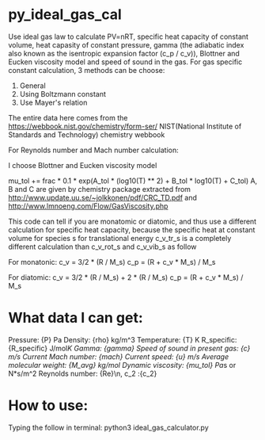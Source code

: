 # py_ideal_gas_cal
Use ideal gas law to calculate PV=nRT, specific heat capacity of constant volume, heat capasity of constant pressure, gamma (the adiabatic index also known as the isentropic expansion factor (c_p / c_v)), Blottner and Eucken viscosity model and speed of sound in the gas.
For gas specific constant calculation, 3 methods can be choose:

1) General
2) Using Boltzmann constant
3) Use Mayer's relation

The entire data here comes from the https://webbook.nist.gov/chemistry/form-ser/ 
NIST(National Institute of Standards and Technology) chemistry webbook

For Reynolds number and Mach number calculation:

I choose 
Blottner and Eucken viscosity model

mu_tol += frac * 0.1 * exp(A_tol * (log10(T) ** 2) + B_tol * log10(T) + C_tol)
A, B and C are given by chemistry package extracted from http://www.update.uu.se/~jolkkonen/pdf/CRC_TD.pdf and http://www.lmnoeng.com/Flow/GasViscosity.php

This code can tell if you are monatomic or diatomic, 
and thus use a different calculation for specific heat capacity,
because the specific heat at constant volume for species s for translational energy c_v_tr_s is a completely different calculation than c_v_rot_s and c_v_vib_s as follow 

For monatonic:
                c_v = 3/2 * (R / M_s)
                c_p = (R + c_v * M_s) / M_s 


For diatomic:
                c_v = 3/2 * (R / M_s) + 2 * (R / M_s)
                c_p = (R + c_v * M_s) / M_s 

# What data I can get:

Pressure: {P} Pa
Density: {rho} kg/m^3
Temperature: {T} K
R_specific: {R_specific} J/mol*K
Gamma: {gamma}
Speed of sound in present gas: {c} m/s
Current Mach number: {mach}
Current speed: {u} m/s
Average molecular weight: {M_avg} kg/mol
Dynamic viscosity: {mu_tol} Pa*s or N*s/m^2
Reynolds number: {Re}\n, c_2 :{c_2}

# How to use:

Typing the follow in terminal:
python3 ideal_gas_calculator.py
